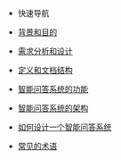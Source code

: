 - 快速导航
	<!-- - [本网页编辑与使用指南](documents/usage.md) -->

- [背景和目的](背景和目的.md)
- [需求分析和设计](需求分析和设计.md)
- [定义和文档结构](定义和文档结构.md)
- [智能问答系统的功能](Smart_System/feature.md)
- [智能问答系统的架构](Smart_System/structure.md)
- [如何设计一个智能问答系统](Smart_System/design.md)
- [常见的术语](Smart_System/common_terms.md)

